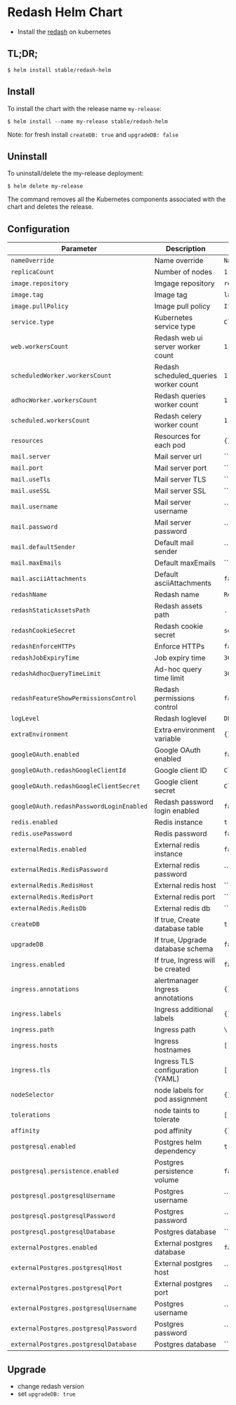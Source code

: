 # Redash Helm Chart

* Install the [redash](https://redash.io/) on kubernetes

## TL;DR;

```console
$ helm install stable/redash-helm
```

## Install

To install the chart with the release name `my-release`:

```console
$ helm install --name my-release stable/redash-helm
```

Note: for fresh install `createDB: true` and `upgradeDB: false`

## Uninstall

To uninstall/delete the my-release deployment:

```console
$ helm delete my-release
```

The command removes all the Kubernetes components associated with the chart and deletes the release.


## Configuration

| Parameter                                 | Description                            |Default             |
|-------------------------------------------|----------------------------------------|--------------------|
| `nameOverride`                            | Name override                          | `Name` |
| `replicaCount`                            | Number of nodes                        | `1` |
| `image.repository`                        | Imgage repository                      | `redash/redash` |
| `image.tag`                               | Image tag                              | `latest` |
| `image.pullPolicy`                        | Image pull policy                      | `IfNotPresent`
| `service.type`                            | Kubernetes service type                | `ClusterIP` |
| `web.workersCount`                        | Redash web ui server worker count      | `1` |
| `scheduledWorker.workersCount`            | Redash scheduled_queries worker count  | `1` |
| `adhocWorker.workersCount`                | Redash queries worker count            | `1` |
| `scheduled.workersCount`                  | Redash celery worker count             | `1` |
| `resources`                               | Resources for each pod                 | `{}` |
| `mail.server`                             | Mail server url                        | `` |
| `mail.port`                               | Mail server port                       | `` |
| `mail.useTls`                             | Mail server TLS                        | `` |
| `mail.useSSL`                             | Mail server SSL                        | `` |
| `mail.username`                           | Mail server username                   | `` |
| `mail.password`                           | Mail server password                   | `` |
| `mail.defaultSender`                      | Default mail sender                    | `` |
| `mail.maxEmails`                          | Default maxEmails                      | `` |
| `mail.asciiAttachments`                   | Default asciiAttachments               | `false` |
| `redashName`                              | Redash name                            | `Redash` |
| `redashStaticAssetsPath`                  | Redash assets path                     | `../client/dist/` |
| `redashCookieSecret`                      | Redash cookie secret                   | `secret token` |
| `redashEnforceHTTPs`                      | Enforce HTTPs                          | `false` |
| `redashJobExpiryTime`                     | Job expiry time                        | `300` |
| `redashAdhocQueryTimeLimit`               | Ad-hoc query time limit                       | `300` |
| `redashFeatureShowPermissionsControl`     | Redash permissions control             | `false` |
| `logLevel`                                | Redash loglevel                        | `DEBUG` |
| `extraEnvironment`                        | Extra environment variable             | `{}` |
| `googleOAuth.enabled`                     | Google OAuth enabled                   | `false` |
| `googleOAuth.redashGoogleClientId`        | Google client ID                       | `ClientId` |
| `googleOAuth.redashGoogleClientSecret`    | Google client secret                   | `ClientSecret` |
| `googleOAuth.redashPasswordLoginEnabled`  | Redash password login enabled          | `false` |
| `redis.enabled`                           | Redis instance                         | `true` |
| `redis.usePassword`                     | Redis password                         | `false` |
| `externalRedis.enabled`                   | External redis instance                | `false` |
| `externalRedis.RedisPassword`             | External redis password                | `` |
| `externalRedis.RedisHost`                 | External redis host                    | `` |
| `externalRedis.RedisPort`                 | External redis port                    | `` |
| `externalRedis.RedisDb`                   | External redis db                      | `` |
| `createDB`                          | If true, Create database table         | `true` |
| `upgradeDB`                          | If true, Upgrade database schema         | `false` |
| `ingress.enabled`                         | If true, Ingress will be created       | `false` |
| `ingress.annotations`                     | alertmanager Ingress annotations       | `{}` |
| `ingress.labels`                          | Ingress additional labels              | `{}` |
| `ingress.path`                            | Ingress path                           | `\` |
| `ingress.hosts`                           | Ingress hostnames                      | `[]` |
| `ingress.tls`                             | Ingress TLS configuration (YAML)       | `[]` |
| `nodeSelector`                            | node labels for pod assignment         | `{}` |
| `tolerations`                             | node taints to tolerate                | `[]` |
| `affinity`                                | pod affinity                           | `{}` |
| `postgresql.enabled`                      | Postgres helm dependency               | `true` |
| `postgresql.persistence.enabled`          | Postgres persistence volume            | `false` |
| `postgresql.postgresqlUsername`           | Postgres username                      | `` |
| `postgresql.postgresqlPassword`           | Postgres password                      | `` |
| `postgresql.postgresqlDatabase`           | Postgres database                      | `` |
| `externalPostgres.enabled`                | External postgres database             | `false` |
| `externalPostgres.postgresqlHost`         | External postgres host                 | `` |
| `externalPostgres.postgresqlPort`         | External postgres port                 | `` |
| `externalPostgres.postgresqlUsername`     | Postgres username                      | `` |
| `externalPostgres.postgresqlPassword`     | Postgres password                      | `` |
| `externalPostgres.postgresqlDatabase`     | Postgres database                      | `` |

## Upgrade

- change redash version
- set `upgradeDB: true`
